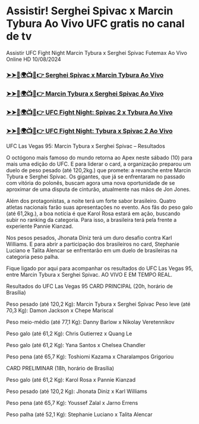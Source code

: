 #  Assistir! Serghei Spivac x Marcin Tybura Ao Vivo UFC gratis no canal de tv

Assistir UFC Fight Night Marcin Tybura x Serghei Spivac Futemax Ao Vivo Online HD 10/08/2024

<h3><a href="https://cutt.ly/MecUE7J2">➤➤🔴🌍📺📱👉 Serghei Spivac x Marcin Tybura Ao Vivo</a></h3>

<h3><a href="https://cutt.ly/MecUE7J2">➤➤🔴🌍📺📱👉 Marcin Tybura x Serghei Spivac Ao Vivo</a></h3>

<h3><a href="https://cutt.ly/MecUE7J2">➤➤🔴🌍📺📱👉 UFC Fight Night: Spivac 2 x Tybura Ao Vivo</a></h3>

<h3><a href="https://cutt.ly/MecUE7J2">➤➤🔴🌍📺📱👉 UFC Fight Night: Tybura x Spivac 2 Ao Vivo</a></h3>

UFC Las Vegas 95: Marcin Tybura x Serghei Spivac – Resultados

O octógono mais famoso do mundo retorna ao Apex neste sábado (10) para mais uma edição do UFC. E para liderar o card, a organização preparou um duelo de peso pesado (até 120,2kg.) que promete: a revanche entre Marcin Tybura e Serghei Spivac. Os gigantes, que já se enfrentaram no passado com vitória do polonês, buscam agora uma nova oportunidade de se aproximar de uma disputa de cinturão, atualmente nas mãos de Jon Jones.

Além dos protagonistas, a noite terá um forte sabor brasileiro. Quatro atletas nacionais farão suas apresentações no evento. Aos fãs do peso galo (até 61,2kg.), a boa notícia é que Karol Rosa estará em ação, buscando subir no ranking da categoria. Para isso, a brasileira terá pela frente a experiente Pannie Kianzad.

Nos pesos pesados, Jhonata Diniz terá um duro desafio contra Karl Williams. E para abrir a participação dos brasileiros no card, Stephanie Luciano e Talita Alencar se enfrentarão em um duelo de brasileiras na categoria peso palha.

Fique ligado por aqui para acompanhar os resultados do UFC Las Vegas 95, entre Marcin Tybura x Serghei Spivac. AO VIVO E EM TEMPO REAL.

Resultados do UFC Las Vegas 95
CARD PRINCIPAL (20h, horário de Brasília) 

Peso pesado (até 120,2 Kg): Marcin Tybura x Serghei Spivac
Peso leve (até 70,3 Kg): Damon Jackson x Chepe Mariscal

Peso meio-médio (até 77,1 Kg): Danny Barlow x Nikolay Veretennikov

Peso galo (até 61,2 Kg): Chris Gutierrez x Quang Le

Peso galo (até 61,2 Kg): Yana Santos x Chelsea Chandler

Peso pena (até 65,7 Kg): Toshiomi Kazama x Charalampos Grigoriou

CARD PRELIMINAR (18h, horário de Brasília)

Peso galo (até 61,2 Kg): Karol Rosa x Pannie Kianzad

Peso pesado (até 120,2 Kg): Jhonata Diniz x Karl Williams

Peso pena (até 65,7 Kg): Youssef Zalal x Jarno Errens

Peso palha (até 52,1 Kg): Stephanie Luciano x Talita Alencar
